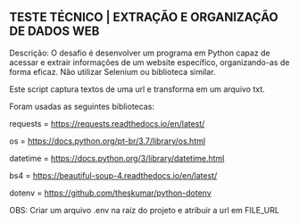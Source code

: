 ## TESTE TÉCNICO | EXTRAÇÃO E ORGANIZAÇÃO DE DADOS WEB
Descrição: O desafio é desenvolver um programa em Python capaz de acessar e extrair informações de um website específico, organizando-as de forma eficaz. Não utilizar Selenium ou biblioteca similar.

Este script captura textos de uma url e transforma em um arquivo txt.

Foram usadas as seguintes bibliotecas:

requests = https://requests.readthedocs.io/en/latest/

os = https://docs.python.org/pt-br/3.7/library/os.html

datetime = https://docs.python.org/3/library/datetime.html

bs4 = https://beautiful-soup-4.readthedocs.io/en/latest/

dotenv = https://github.com/theskumar/python-dotenv

OBS: Criar um arquivo .env na raiz do projeto e atribuir a url em FILE_URL